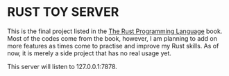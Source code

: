 # RUST TOY SERVER

This is the final project listed in the [The Rust Programming Language](https://doc.rust-lang.org/book/title-page.html)
book. Most of the codes come from the book, however, I am planning to add on
more features as times come to practise and improve my Rust skills. As of now,
it is merely a side project that has no real usage yet.

This server will listen to 127.0.0.1:7878.

